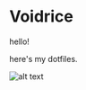# Voidrice
hello!

here's my dotfiles.



![alt text](https://github.com/jennbean/voidrice/blob/main/rice.jpg?raw=true)
